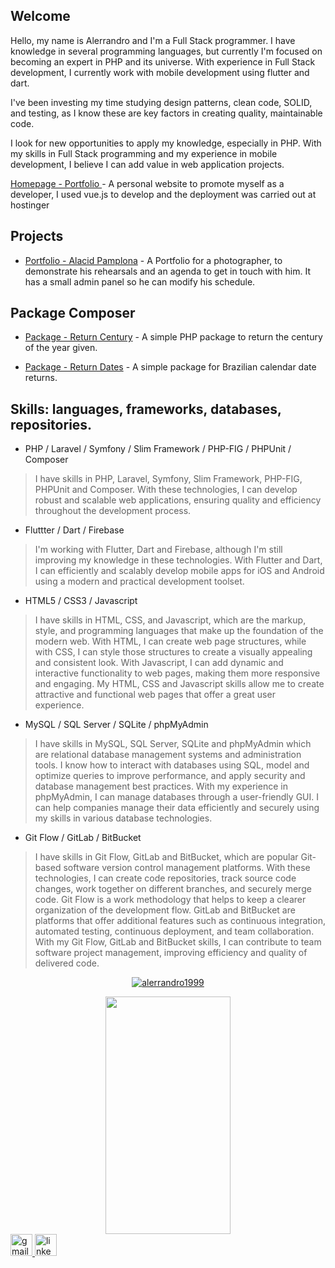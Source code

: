 ## Welcome
Hello, my name is Alerrandro and I'm a Full Stack programmer. I have knowledge in several programming languages, but currently I'm focused on becoming an expert in PHP and its universe. With experience in Full Stack development, I currently work with mobile development using flutter and dart.

I've been investing my time studying design patterns, clean code, SOLID, and testing, as I know these are key factors in creating quality, maintainable code.

I look for new opportunities to apply my knowledge, especially in PHP. With my skills in Full Stack programming and my experience in mobile development, I believe I can add value in web application projects.

[Homepage - Portfolio ](https://alerrandrodev.tech/) - A personal website to promote myself as a developer, I used vue.js to develop and the deployment was carried out at hostinger 

## Projects

- [Portfolio - Alacid Pamplona](https://www.alacidfotografia.com) - A Portfolio for a photographer, to demonstrate his rehearsals and an agenda to get in touch with him. It has a small admin panel so he can modify his schedule.

## Package Composer

- [Package - Return Century](https://github.com/alerrandro1999/alerrandro-returncentury) - A simple PHP package to return the century of the year given.

- [Package - Return Dates](https://github.com/alerrandro1999/alerrandro-returndate) - A simple package for Brazilian calendar date returns.

## Skills: languages, frameworks, databases, repositories.

- PHP / Laravel / Symfony / Slim Framework / PHP-FIG / PHPUnit / Composer 

> I have skills in PHP, Laravel, Symfony, Slim Framework, PHP-FIG, PHPUnit and Composer. With these technologies, I can develop robust and scalable web applications, ensuring quality and efficiency throughout the development process.

- Fluttter / Dart / Firebase

> I'm working with Flutter, Dart and Firebase, although I'm still improving my knowledge in these technologies. With Flutter and Dart, I can efficiently and scalably develop mobile apps for iOS and Android using a modern and practical development toolset.
 
- HTML5 / CSS3 / Javascript

> I have skills in HTML, CSS, and Javascript, which are the markup, style, and programming languages that make up the foundation of the modern web. With HTML, I can create web page structures, while with CSS, I can style those structures to create a visually appealing and consistent look. With Javascript, I can add dynamic and interactive functionality to web pages, making them more responsive and engaging. My HTML, CSS and Javascript skills allow me to create attractive and functional web pages that offer a great user experience. 

- MySQL / SQL Server / SQLite / phpMyAdmin

> I have skills in MySQL, SQL Server, SQLite and phpMyAdmin which are relational database management systems and administration tools. I know how to interact with databases using SQL, model and optimize queries to improve performance, and apply security and database management best practices. With my experience in phpMyAdmin, I can manage databases through a user-friendly GUI. I can help companies manage their data efficiently and securely using my skills in various database technologies.
 
- Git Flow / GitLab / BitBucket

> I have skills in Git Flow, GitLab and BitBucket, which are popular Git-based software version control management platforms. With these technologies, I can create code repositories, track source code changes, work together on different branches, and securely merge code. Git Flow is a work methodology that helps to keep a clearer organization of the development flow. GitLab and BitBucket are platforms that offer additional features such as continuous integration, automated testing, continuous deployment, and team collaboration. With my Git Flow, GitLab and BitBucket skills, I can contribute to team software project management, improving efficiency and quality of delivered code.

<div align="center">

[![alerrandro1999](https://github-readme-stats.vercel.app/api/top-langs/?username=alerrandro1999&hide=html,css,scss,ruby,hack,batchfile,shell,pascal,blade,twig,cmake,swift,c++,go,kotlin,javascript,objective-c&layout=compact&theme=default&langs_count=15)](https://github.com/anuraghazra/github-readme-stats)

</div>

<div align="center">
  <img src="https://api.daily.dev/devcards/94e783b68c324d85b66c9d8998357081.png?r=q8d" width="200" height="380" />
</div>

<a href="mailto:alerrandrokaton@gmail.com" target="_blank">
    <img src="https://img.shields.io/static/v1?message=Gmail&logo=gmail&label=&color=D14836&logoColor=white&labelColor=&style=for-the-badge" height="35" alt="gmail logo"  />
  </a>
  <a href="https://www.linkedin.com/in/alerrandro-borges-b45a6a1a1/" target="_blank">
    <img src="https://img.shields.io/static/v1?message=LinkedIn&logo=linkedin&label=&color=0077B5&logoColor=white&labelColor=&style=for-the-badge" height="35" alt="linkedin logo"  />
  </a>

 
